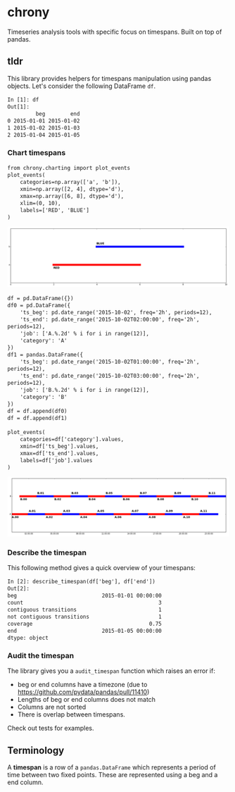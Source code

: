 # chrony

Timeseries analysis tools with specific focus on timespans. Built on top of pandas.

## tldr

This library provides helpers for timespans manipulation using pandas objects. Let's consider the following DataFrame `df`.

    In [1]: df
    Out[1]: 
             beg        end
    0 2015-01-01 2015-01-02
    1 2015-01-02 2015-01-03
    2 2015-01-04 2015-01-05

### Chart timespans

    from chrony.charting import plot_events
    plot_events(
        categories=np.array(['a', 'b']),
        xmin=np.array([2, 4], dtype='d'),
        xmax=np.array([6, 8], dtype='d'),
        xlim=(0, 10),
        labels=['RED', 'BLUE']
    )

![Alt text](./images/fig01.png)


    df = pd.DataFrame({})
    df0 = pd.DataFrame({
        'ts_beg': pd.date_range('2015-10-02', freq='2h', periods=12),
        'ts_end': pd.date_range('2015-10-02T02:00:00', freq='2h', periods=12),
        'job': ['A.%.2d' % i for i in range(12)],
        'category': 'A'
    })
    df1 = pandas.DataFrame({
        'ts_beg': pd.date_range('2015-10-02T01:00:00', freq='2h', periods=12),
        'ts_end': pd.date_range('2015-10-02T03:00:00', freq='2h', periods=12),
        'job': ['B.%.2d' % i for i in range(12)],
        'category': 'B'
    })
    df = df.append(df0)
    df = df.append(df1)

    plot_events(
        categories=df['category'].values,
        xmin=df['ts_beg'].values,
        xmax=df['ts_end'].values,
        labels=df['job'].values
    )

![Alt text](./images/fig02.png)

### Describe the timespan

This following method gives a quick overview of your timespans:

    In [2]: describe_timespan(df['beg'], df['end'])
    Out[2]: 
    beg                           2015-01-01 00:00:00
    count                                           3
    contiguous transitions                          1
    not contiguous transitions                      1
    coverage                                     0.75
    end                           2015-01-05 00:00:00
    dtype: object

### Audit the timespan

The library gives you a `audit_timespan` function which raises an error if:

- beg or end columns have a timezone (due to https://github.com/pydata/pandas/pull/11410)
- Lengths of beg or end columns does not match
- Columns are not sorted
- There is overlap between timespans.

Check out tests for examples.

## Terminology

A **timespan** is a row of a `pandas.DataFrame` which represents a period of time between two fixed points. These are represented using a beg and a end column.


